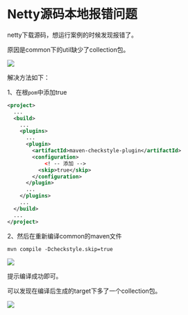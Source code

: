 # Netty源码本地报错问题

netty下载源码，想运行案例的时候发现报错了。

原因是common下的util缺少了collection包。

![](http://img.fosuchao.com/20200307185740.png)

解决方法如下：

1、在根`pom`中添加<skip>true</skip>

```xml
<project>
  ...
  <build>
    ...
    <plugins>
      ...
      <plugin>
        <artifactId>maven-checkstyle-plugin</artifactId>
        <configuration>
            <! -- 添加 -->
          <skip>true</skip>	
        </configuration>
      </plugin>
      ...
    </plugins>
    ...
  </build>
  ...
</project>
```

2、然后在重新编译common的maven文件

```maven
mvn compile -Dcheckstyle.skip=true
```

![](http://img.fosuchao.com/20200307190110.png)

提示编译成功即可。

可以发现在编译后生成的target下多了一个collection包。

![](http://img.fosuchao.com/20200307190216.png)